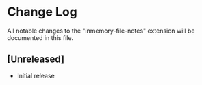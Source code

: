 # Change Log

All notable changes to the "inmemory-file-notes" extension will be documented in this file.

## [Unreleased]

- Initial release